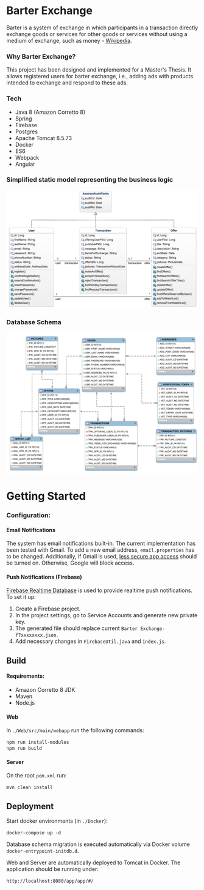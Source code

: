 # Barter Exchange
Barter is a system of exchange in which participants in a transaction directly exchange goods or services for other goods or services without using a medium of exchange, such as money - [Wikipedia](https://en.wikipedia.org/wiki/Barter).

### Why Barter Exchange?

This project has been designed and implemented for a Master's Thesis. It allows registered users for barter exchange, i.e., adding ads with products intended to exchange and respond to these ads.

### Tech
- Java 8 (Amazon Corretto 8)
- Spring
- Firebase
- Postgres
- Apache Tomcat 8.5.73
- Docker
- ES6
- Webpack
- Angular

### Simplified static model representing the business logic
![static model](/Server/src/main/resources/images/StaticModel.png)

### Database Schema
![database schema](/Server/src/main/resources/images/DatabaseSchema.png)

# Getting Started

### Configuration:

#### Email Notifications
The system has email notifications built-in. The current implementation has been tested with Gmail. To add a new email address, `email.properties` has to be changed. Additionally, if Gmail is used, [less secure app access](https://support.google.com/accounts/answer/6010255) should be turned on. Otherwise, Google will block access.

#### Push Notifications (Firebase)
[Firebase Realtime Database](https://firebase.google.com/products/realtime-database) is used to provide realtime push notifications.
To set it up:
1. Create a Firebase project.
2. In the project settings, go to Service Accounts and generate new private key.
3. The generated file should replace current `Barter Exchange-f7xxxxxxxx.json`.
4. Add necessary changes in `FirebaseUtil.java` and `index.js`.

## Build
#### Requirements:
- Amazon Corretto 8 JDK
- Maven
- Node.js

#### Web
In `./Web/src/main/webapp` run the following commands:
```
npm run install-modules
npm run build
```
#### Server
On the root `pom.xml` run:
```
mvn clean install
```

## Deployment
Start docker environments (in `./Docker`):
```
docker-compose up -d
```
Database schema migration is executed automatically via Docker volume `docker-entrypoint-initdb.d`.

Web and Server are automatically deployed to Tomcat in Docker. The application should be running under:
```
http://localhost:8080/app/app/#/
```